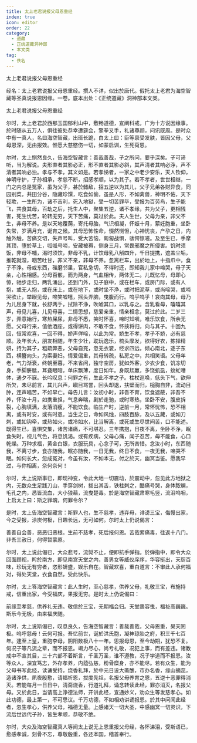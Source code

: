 ```yaml
---
title: 太上老君说报父母恩重经
index: true
icon: editor
order: 22
category:
  - 道藏
  - 正统道藏洞神部
  - 本文类
tag:
  - 佚名
---
```


太上老君说报父母恩重经  

经名：太上老君说报父母恩重经。撰人不详，似出於唐代。假托太上老君为海空智藏等圣真说报恩因缘。一卷。底本出处：《正统道藏》洞神部本文类。  

太上老君说报父母恩重经  

尔时，太上老君於西那玉国郁利山中，敷畅道德，宣阐科戒，广为十方说因缘事。於时随从五万人，俱往彼处恭幸遭筵会，擎拳叉手，礼诸尊颜，问讯既周。是时众中有一真人，名曰海空智藏，出班长跪，白太上曰：臣等禀受发肤，皆因父母，父母恩深，无由报效。惟愿大慈愍伤一切，如蒙启训，生死荷恩。  

尔时，太上恻然良久，告海空智藏言：善哉善哉，子之所问，要乎深矣。子可谛听，当为解说。夫形直者其影必正，形不直者其影必斜，其声清者其响必浄，声不清者其响必浊。孝与不孝，其义如是。若孝悌者，一家之中老少安乐，天人钦仰，神明守护，子孙相承，孝慈不断，招感孝顺，以为其子。若不孝者，世世相继，一门之内总是冤家，虽为父子，甚於雠敌，招五逆以为其儿，父子兄弟各财异食，同园别菜，共田分谷，隐藏珍馔，吃食如偷，虽是人形，不如禽兽，神明不佑，天下轻欺，一生所为，诸不吉利，死入地狱，受一切苦罪毕，受报为百劳鸟，生子能飞，共食其母，百劫之后，托生人中，聚集五逆，诸不孝缘，共为父子，更相残害，死生忧苦，轮转无穷，天下苦痛，莫过於此。夫人生世，父母为亲，非父不生，非母不养。是以天地覆荫，寄托母胎，气识相凝，怀娠十月，萦妊胞重，坐卧失常，岁满月充，诞育之候。其母恐怖性命，惙然恻怛，心神忧丧，产孕之日，内触外触，苦痛交切，失声号叫，受大苦恼，匍匐战惧，骇愕惊嗟。及至生已，手摩其顶，堕於草上，呱呱号啼，安藏被褥，侧身三月，常畏邪魔之所侵害。饥时须饭，非母不哺，渴时须饮，非母不乳，计饮母乳八斛四升，千日提携，遮盖尘垢，推乾就湿，咽苦吐甘，非义不亲，非母不养。忽离栏车，出於地上，十指爪中，食子不浄。母或东西，碓磨邻里，官私急切，不得时还，即知我儿家中啼哭，母子天亲，心性相感。分母百骸，而为两身，气血相传，两体无二。儿既忆母，母即心惊，驰步走归，两乳涌出。还到门外，见子庭中，或在栏车，或房门际，或有人抱，或无人抱，或在床上，或在地下，或时坐不浄，或时把泥草，或尚啼哭，或啼哭欲止，举眼见母，啼笑嘘嘻，摇头弄脑，曳腹而行。呜乎呜乎！哀向其母，母乃为儿屈身下就，长舒两手，拭除不浄，吹嘘其口，以乳与之。含乳看母，嘻嘻其声，母见儿喜，儿见母喜，二情思想，慈爱亲重，情亲相念，莫过於此。二岁三岁，弄意始行，寒热屎尿，非母不悉，笑时怀喜，啼时知嗔，唯乐饮食，所余无愿。父母行来，值他酒座，或得饼肉，不敢不食，怀挟将归，向与其子。十回九回，恒常欢喜，一回不得，娇声佯啼，以此为常。娇生不孝，孝子不娇，必有慈顺。及年长大，朋友相随，年生少壮，耽玩逸乐，梳头摩发，欲得好衣，拣择精妍，持为其子，粗疏弊恶，父母自充，忽无衣裳，经求四远，倾心南北，逐子东西，横簪向头，为索妻妇。情爱偏重，其母转疏，私房之中，共相笑语。父母年老，气力渐衰，终朝至暮，不来省问，独守空房，犹如外客，少衣少食，饥冻切身，手脚胼胝，耳聋眼暗，单床飘薄，度日如年。身既尪赢，多饶虮虱，蚊虻噆体，通夕不寐。长吟叹息：何罪之有，生此不孝之子。柱杖巡唤，低头下气，欲伸所欠，未尽前言，其儿兴声，瞋目骂詈，回头却退，扶壁而归，槌胸自非，流动目肿，连声唱苦，不如早亡。母告儿言：汝初小时，非吾不育，饮食遮蔽，非吾不养，怀汝十月，如携重担，气息奔喘，剧於走驰，或时寒热，坐卧不安，腹皮拆裂，心胸填满，发落消瘦，不能饮食。临生产时，逆前一月，常怀忧怖，恐不相离，或有时安，或有时患。当生之日，命如风烛，四肢百脉，及以五藏，或如刀刺，或如钩牵，或热如火，或冷如水，比当解离，或死或生尽世间苦，口不能述。既得生已，喜惧交集，诸苦诸痛，不可堪忍。三年携抱，日夜不离，坐卧不浄，眠食失时，视儿气色，将息饥渴。或有疾病，父母心痛，闻子忍苦，母不能食，心口乾燥。万种求福，黄金白银，衣服玩具，心念子可，无所吝惜。念汝小时，东西随我，不离寸步，食亦随我，眠亦随我，一日无我，终日不食，一夜无我，啼哭不眠。如何长大，忽成冤对，今虽有汝，不如本无，付之於天，幽冥当鉴。愿我早过，与你相离，奈何奈何！  

尔时，太上说斯事已，即现神变，令此大地一切震动，於震动中，忽见此方地狱之内，无数众生足践刀山，手穿剑树，拔出其舌，铁柱刺之，酷痛号哭，身体脓斓，毛孔之内，悉皆流血，大小狼藉，流曳楚毒。於是海空智藏肃寒毛竖，流泪呜咽，上启太上曰：斯之罪魂，何罪令尔？  

是时，太上告海空智藏言：斯罪人也，生不慈孝，违弃母，诽谤三宝，侮慢出家，今之受报，涂炭何极，日趣长远，无可如何。尔时太上仍说偈言：  

善善自会善，恶恶归恶根。生前不慈孝，死后报何恩。苦哉萦痛毒，往返十八门。非吾三赦日，何得暂蒙原。  

尔时，太上说此偈已，大众悲号，流恸不止，便即抗手弹指。於弹指中，即令大众回面顾视，盻於南方，即见南宫天堂之内，善男女等威仪庠序，华容挺出，天厨百味，珍玩无有穷者，恣形妍盛，娱乐自在。智藏欢喜，重白道言：不审此人承何福对，得处天堂，衣食自然，受此快乐。  

尔时，太上答海空智藏言：此人生时，至心慈孝，供养父母，礼敬三宝，布施持戒，信重出家，今受福庆，果报无穷。是时太上仍说偈曰：  

前缘至孝慈，供养礼无违。敬信於三宝，无期福会归。天堂裹容曳，福祉高巍巍。斯乐今无极，由来福庆随。  

尔时，太上说斯偈已，叹息良久，告海空智藏言：善哉善哉，父母恩重，昊天罔极。呜呼慈母！云何可报。吾忆前世，诞於洪氏胞，凝神琼胎之府，积三千七百年。逮至上皇，重胞李母，阴阳数极八十一年。思报母恩，至今劫期，犹恐不复。何况子等凡流之辈，而不报恩。竭力尽心，尚亏礼敬，况犯上事，而有差违。诸教戒中不宣其目，三十六部不着斯言，千圣万圣，谁不遵教，况子学道而不报恩。汝等众人，深宜笃志，外存孝养，内蕴弘慈，粉骨糜身，亦不能尽。若有众生，能为父母书写此经，读诵受持，烧香礼拜，於中元日设大斋醮，市办名香，缘山摘蕊，造诸浄供，夙夜殷懃，请福祈恩，拔度先祖，名报父母养育之恩，五逆十恶罪得消灭。若能每月一日日中，清斋烧香，行道礼拜，诵念转读此经，罪亦消灭，名报父母。又於此日，当请高上浄德法师，开讲此经，宣通妙义，劝众生等发慈孝心。如此功德，最上第一，不可思议。千万功德，不如相劝讲诵报恩。於其中问闻此经者，忽生孝心，供养父母，福德无量。上感诸天一切大圣，中感幽冥一切灵识，下流后世远代子孙，皆生孝顺，恭敬不绝。  

尔时，大众及海空智藏真人等闻太上说无上恩重报父母经，各怀涕泪，受斯语已，愈感孝诚，刻骨不忘，尊敬殷重，各还本国，稽首奉行。  
